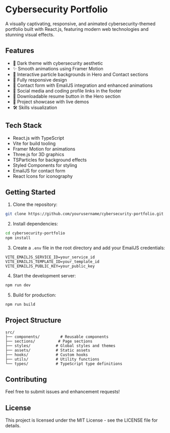 # Cybersecurity Portfolio

A visually captivating, responsive, and animated cybersecurity-themed portfolio built with React.js, featuring modern web technologies and stunning visual effects.

## Features

- 🎨 Dark theme with cybersecurity aesthetic
- ✨ Smooth animations using Framer Motion
- 🌟 Interactive particle backgrounds in Hero and Contact sections
- 📱 Fully responsive design
- 📧 Contact form with EmailJS integration and enhanced animations
- 🔗 Social media and coding profile links in the footer
- 📄 Downloadable resume button in the Hero section
- 🎯 Project showcase with live demos
- 🛠️ Skills visualization

## Tech Stack

- React.js with TypeScript
- Vite for build tooling
- Framer Motion for animations
- Three.js for 3D graphics
- TSParticles for background effects
- Styled Components for styling
- EmailJS for contact form
- React Icons for iconography

## Getting Started

1. Clone the repository:
```bash
git clone https://github.com/yourusername/cybersecurity-portfolio.git
```

2. Install dependencies:
```bash
cd cybersecurity-portfolio
npm install
```

3. Create a `.env` file in the root directory and add your EmailJS credentials:
```
VITE_EMAILJS_SERVICE_ID=your_service_id
VITE_EMAILJS_TEMPLATE_ID=your_template_id
VITE_EMAILJS_PUBLIC_KEY=your_public_key
```

4. Start the development server:
```bash
npm run dev
```

5. Build for production:
```bash
npm run build
```

## Project Structure

```
src/
├── components/         # Reusable components
├── sections/          # Page sections
├── styles/           # Global styles and themes
├── assets/           # Static assets
├── hooks/            # Custom hooks
├── utils/            # Utility functions
└── types/            # TypeScript type definitions
```

## Contributing

Feel free to submit issues and enhancement requests!

## License

This project is licensed under the MIT License - see the LICENSE file for details.
